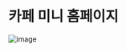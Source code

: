 # 카페 미니 홈페이지

![image](https://github.com/inseongei/StyleStudy/assets/87432361/8f671be5-1ce4-4b42-b3d1-df12feda3b8a)
